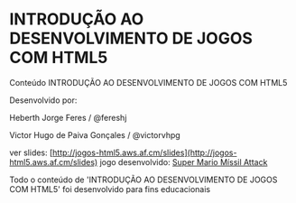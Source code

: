 INTRODUÇÃO AO DESENVOLVIMENTO DE JOGOS COM HTML5
==========

Conteúdo INTRODUÇÃO AO DESENVOLVIMENTO DE JOGOS COM HTML5 

Desenvolvido por:

Heberth Jorge Feres / @fereshj 

Victor Hugo de Paiva Gonçales / @victorvhpg



ver slides: [http://jogos-html5.aws.af.cm/slides](http://jogos-html5.aws.af.cm/slides)
jogo desenvolvido: [Super Mario Míssil Attack ](http://jogos-html5.aws.af.cm/MarioMissilAttack/)

Todo o conteúdo  de 'INTRODUÇÃO AO DESENVOLVIMENTO DE JOGOS COM HTML5' foi desenvolvido para fins educacionais 